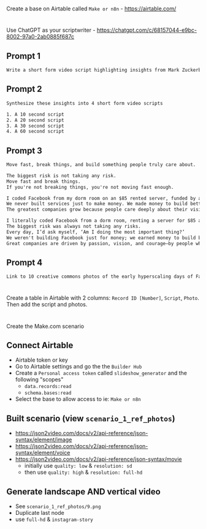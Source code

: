 #

Create a base on Airtable called `Make or n8n` - https://airtable.com/

#

Use ChatGPT as your scriptwriter - https://chatgpt.com/c/68157044-e9bc-8002-97a0-2ab0885f687c

## Prompt 1

```txt
Write a short form video script highlighting insights from Mark Zuckerberg in the early scaling days of Facebook.com
```

## Prompt 2

```txt
Synthesize these insights into 4 short form video scripts

1. A 10 second script
2. A 20 second script
3. A 30 second script
4. A 60 second script
```

## Prompt 3

```txt - Script 1
Move fast, break things, and build something people truly care about.
```

```txt - Script 2
The biggest risk is not taking any risk.
Move fast and break things.
If you're not breaking things, you're not moving fast enough.
```

```txt - Script 3
I coded Facebook from my dorm room on an $85 rented server, funded by a single ad.
We never built services just to make money. We made money to build better services.
The greatest companies grow because people care deeply about their vision.
```

```txt - Script 4
I literally coded Facebook from a dorm room, renting a server for $85 a month. It wasn’t glamorous. It was relentless, dedicated work.
The biggest risk was always not taking any risks.
Every day, I’d ask myself, ‘Am I doing the most important thing?’
We weren't building Facebook just for money; we earned money to build better things.
Great companies are driven by passion, vision, and courage—by people who move fast, break rules, and focus relentlessly on their mission.
```

## Prompt 4

```txt
Link to 10 creative commons photos of the early hyperscaling days of Facebook
```

#

Create a table in Airtable with 2 columns: `Record ID [Number]`, `Script`, `Photo`. Then add the script and photos.

#

Create the Make.com scenario

## Connect Airtable

- Airtable token or key
- Go to Airtable settings and go the the `Builder Hub`
- Create a `Personal access token` called `slideshow_generator` and the following "scopes"
  - `data.records:read`
  - `schema.bases:read`
- Select the base to allow access to ie: `Make or n8n`


## Built scenario (view `scenario_1_ref_photos`)

- https://json2video.com/docs/v2/api-reference/json-syntax/element/image
- https://json2video.com/docs/v2/api-reference/json-syntax/element/voice
- https://json2video.com/docs/v2/api-reference/json-syntax/movie
  - initially use `quality: low` & `resolution: sd`
  - then use `quality: high` & `resolution: full-hd`

## Generate landscape AND vertical video

- See `scenario_1_ref_photos/9.png`
- Duplicate last node
- use `full-hd` & `instagram-story`

##